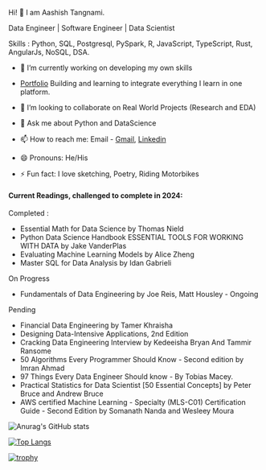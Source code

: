 
Hi! 👋 I am Aashish Tangnami.

Data Engineer | Software Engineer | Data Scientist 

Skills : Python, SQL, Postgresql, PySpark, R, JavaScript, TypeScript, Rust, AngularJs, NoSQL, DSA.
        
  - 🔭 I’m currently working on developing my own skills
  
  - [Portfolio](https://aashishtangnami.vercel.app) Building and learning to integrate everything I learn in one platform.

  - 👯 I’m looking to collaborate on Real World Projects (Research and EDA)

  - 💬 Ask me about Python and DataScience

  - 📫 How to reach me: Email - [Gmail](tangnamiaashish1423@gmail.com), [Linkedin](https://www.linkedin.com/in/aashish-tangnami-48585613b)

  - 😄 Pronouns: He/His

  - ⚡ Fun fact: I love sketching, Poetry, Riding Motorbikes


#### Current Readings, challenged to complete in 2024:
Completed :
* Essential Math for Data Science by Thomas Nield
* Python Data Science Handbook ESSENTIAL TOOLS FOR WORKING WITH DATA by Jake VanderPlas
* Evaluating Machine Learning Models by Alice Zheng 
* Master SQL for Data Analysis by Idan Gabrieli
  

On Progress
* Fundamentals of Data Engineering by Joe Reis, Matt Housley - Ongoing


Pending
* Financial Data Engineering by Tamer Khraisha
* Designing Data-Intensive Applications, 2nd Edition
* Cracking Data Engineering Interview by Kedeeisha Bryan And Tammir Ransome
* 50 Algorithms Every Programmer Should Know - Second edition by Imran Ahmad
* 97 Things Every Data Engineer Should know - By Tobias Macey.
* Practical Statistics for Data Scientist [50 Essential Concepts] by Peter Bruce and Andrew Bruce
* AWS certified Machine Learning - Specialty (MLS-C01) Certification Guide - Second Edition by Somanath Nanda and Wesleey Moura
    
![Anurag's GitHub stats](https://github-readme-stats.vercel.app/api?username=AashishTangnami&show_icons=true&theme=radical)

[![Top Langs](https://github-readme-stats.vercel.app/api/top-langs/?username=AashishTangnami&layout=compact)](https://github.com/anuraghazra/github-readme-stats)

[![trophy](https://github-profile-trophy.vercel.app/?username=AashishTangnami&theme=onedark)](https://github.com/ryo-ma/github-profile-trophy)
